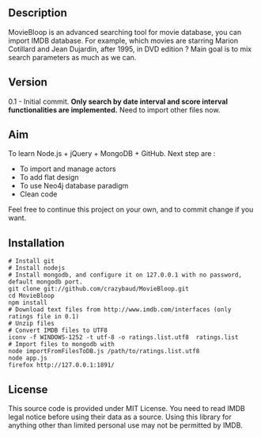 Description
----------
MovieBloop is an advanced searching tool for movie database, you can import IMDB database. For example, which movies are starring Marion Cotillard and Jean Dujardin, after 1995, in DVD edition ? Main goal is to mix search parameters as much as we can.  

Version
-------
0.1 - Initial commit. **Only search by date interval and score interval functionalities are implemented.** Need to import other files now.

Aim
----------
To learn Node.js + jQuery + MongoDB + GitHub. Next step are :
- To import and manage actors
- To add flat design
- To use Neo4j database paradigm
- Clean code

Feel free to continue this project on your own, and to commit change if you want.

Installation
----------

	# Install git
	# Install nodejs
	# Install mongodb, and configure it on 127.0.0.1 with no password, default mongodb port.
	git clone git://github.com/crazybaud/MovieBloop.git 
	cd MovieBloop
	npm install
	# Download text files from http://www.imdb.com/interfaces (only ratings file in 0.1)
	# Unzip files
	# Convert IMDB files to UTF8
	iconv -f WINDOWS-1252 -t utf-8 -o ratings.list.utf8  ratings.list
	# Import files to mongodb with
	node importFromFilesToDB.js /path/to/ratings.list.utf8
	node app.js
	firefox http://127.0.0.1:1891/

License
-------
This source code is provided under MIT License. You need to read IMDB legal notice before using their data as a source. Using this library for anything other than limited personal use may not be permitted by IMDB.
